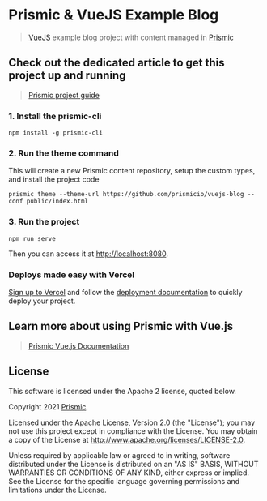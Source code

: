 # Prismic & VueJS Example Blog

> [VueJS](https://vuejs.org) example blog project with content managed in [Prismic](https://prismic.io)

##  Check out the dedicated article to get this project up and running

> [Prismic project guide](https://intercom.help/prismicio/examples/vue-js-samples/sample-blog-with-api-based-cms-in-vuejs)

### 1. Install the prismic-cli

```
npm install -g prismic-cli
```

### 2. Run the theme command
This will create a new Prismic content repository, setup the custom types, and install the project code
```
prismic theme --theme-url https://github.com/prismicio/vuejs-blog --conf public/index.html
```
### 3. Run the project
```
npm run serve
```

Then you can access it at [http://localhost:8080](http://localhost:8080).

### Deploys made easy with Vercel
[Sign up to Vercel](https://vercel.com/login) and follow the [deployment documentation](https://vercel.com/docs/platform/deployments) to quickly deploy your project.

## Learn more about using Prismic with Vue.js

> [Prismic Vue.js Documentation](https://prismic.io/docs/technologies/getting-started-vuejs)

## License

This software is licensed under the Apache 2 license, quoted below.

Copyright 2021 [Prismic](http://prismic.io).

Licensed under the Apache License, Version 2.0 (the "License"); you may not use this project except in compliance with the License. You may obtain a copy of the License at http://www.apache.org/licenses/LICENSE-2.0.

Unless required by applicable law or agreed to in writing, software distributed under the License is distributed on an "AS IS" BASIS, WITHOUT WARRANTIES OR CONDITIONS OF ANY KIND, either express or implied. See the License for the specific language governing permissions and limitations under the License.
